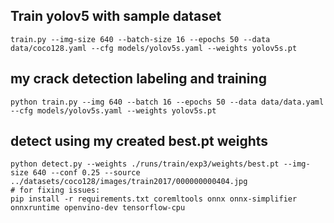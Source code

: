 ## Train yolov5 with sample dataset
    train.py --img-size 640 --batch-size 16 --epochs 50 --data data/coco128.yaml --cfg models/yolov5s.yaml --weights yolov5s.pt

## my crack detection labeling and training 
    python train.py --img 640 --batch 16 --epochs 50 --data data/data.yaml --cfg models/yolov5s.yaml --weights yolov5s.pt

## detect using my created best.pt weights
    python detect.py --weights ./runs/train/exp3/weights/best.pt --img-size 640 --conf 0.25 --source ../datasets/coco128/images/train2017/000000000404.jpg
    # for fixing issues:
    pip install -r requirements.txt coremltools onnx onnx-simplifier onnxruntime openvino-dev tensorflow-cpu
    
